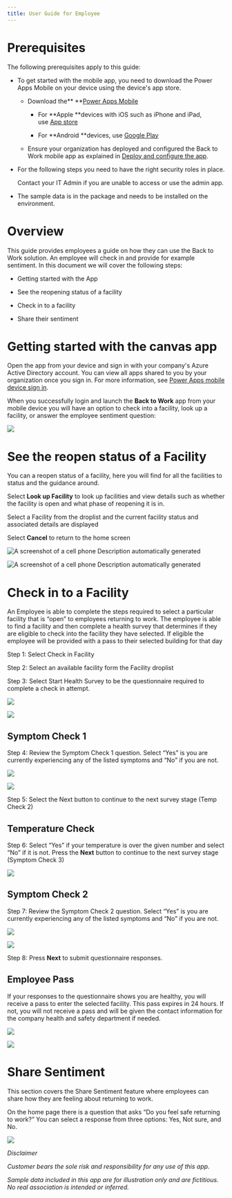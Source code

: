 ```yaml
---
title: User Guide for Employee
---
```


# Prerequisites

The following prerequisites apply to this guide:

-   To get started with the mobile app, you need to download the Power Apps
    Mobile on your device using the device's app store.

    -   Download the** **[Power Apps
        Mobile](https://powerapps.microsoft.com/downloads)

        -   For **Apple **devices with iOS such as iPhone and iPad, use [App
            store](https://aka.ms/powerappsios)

        -   For **Android **devices, use [Google
            Play](https://aka.ms/powerappsandroid)

    -   Ensure your organization has deployed and configured the Back to Work
        mobile app as explained in [Deploy and configure the
        app](https://docs.microsoft.com/en-us/powerapps/sample-apps/emergency-response/deploy-configure).

-   For the following steps you need to have the right security roles in place.

    Contact your IT Admin if you are unable to access or use the admin app.

-   The sample data is in the package and needs to be installed on the
    environment.

# Overview

This guide provides employees a guide on how they can use the Back to Work
solution. An employee will check in and provide for example sentiment. In this
document we will cover the following steps:

-   Getting started with the App

-   See the reopening status of a facility

-   Check in to a facility

-   Share their sentiment

# Getting started with the canvas app

Open the app from your device and sign in with your company's Azure Active
Directory account. You can view all apps shared to you by your organization once
you sign in. For more information, see [Power Apps mobile device sign
in](https://docs.microsoft.com/en-us/powerapps/user/run-app-client#open-power-apps-and-sign-in).

When you successfully login and launch the **Back to Work** app from your mobile
device you will have an option to check into a facility, look up a facility, or
answer the employee sentiment question:

![](media/employee-welcome.png)

# See the reopen status of a Facility

You can a reopen status of a facility, here you will find for all the facilities
to status and the guidance around.

Select **Look up Facility** to look up facilities and view details such
as whether the facility is open and what phase of reopening it is in.

Select a Facility from the droplist and the current facility status and
associated details are displayed

Select <b>Cancel</b> to return to the home screen

![A screenshot of a cell phone Description automatically generated](media/employee-facility-details.png)

![A screenshot of a cell phone Description automatically generated](media/employee-facility-list.png)

# Check in to a Facility

An Employee is able to complete the steps required to select a particular
facility that is “open” to employees returning to work. The employee is able to
find a facility and then complete a health survey that determines if they are
eligible to check into the facility they have selected. If eligible the employee
will be provided with a pass to their selected building for that day

Step 1: Select Check in Facility

Step 2: Select an available facility form the Facility droplist

Step 3: Select Start Health Survey to be the questionnaire required to complete
a check in attempt.

![](media/employee-start-survey.png)

![](media/employee-facility-droplist.png)

## Symptom Check 1

Step 4: Review the Symptom Check 1 question. Select “Yes” is you are currently
experiencing any of the listed symptoms and “No” if you are not.

![](media/employee-symptom-check-1-no.png)

![](media/employee-symptom-check-1-yes.png)

Step 5: Select the Next button to continue to the next survey stage (Temp Check
2)

## Temperature Check

Step 6: Select “Yes” if your temperature is over the given number and select
“No” if it is not. Press the **Next** button to continue to the next survey
stage (Symptom Check 3)

![](media/employee-temperature-check.png)

## Symptom Check 2

Step 7: Review the Symptom Check 2 question. Select “Yes” is you are currently
experiencing any of the listed symptoms and “No” if you are not.

![](media/employee-symptom-check-2-no.png)

![](media/employee-symptom-check-2-yes.png)

Step 8: Press **Next** to submit questionnaire responses.

## Employee Pass

If your responses to the questionnaire shows you are healthy, you will receive a
pass to enter the selected facility. This pass expires in 24 hours. If not, you
will not receive a pass and will be given the contact information for the
company health and safety department if needed.

![](media/employee-pass.png)

![](media/employee-pass-negative.png)

# Share Sentiment

This section covers the Share Sentiment feature where employees can share how
they are feeling about returning to work.

On the home page there is a question that asks “Do you feel safe returning to
work?” You can select a response from three options: Yes, Not sure, and No.

![](media/employee-share-sentiment.png)

*Disclaimer*

*Customer bears the sole risk and responsibility for any use of this app.*

*Sample data included in this app are for illustration only and are fictitious.
No real association is intended or inferred.*
